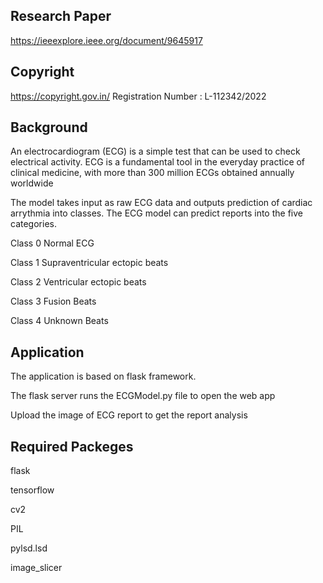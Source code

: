 ## Research Paper 

https://ieeexplore.ieee.org/document/9645917

## Copyright

https://copyright.gov.in/
Registration Number : L-112342/2022

## Background 

An electrocardiogram  (ECG) is a simple test  that can be used to check electrical activity.  ECG is a fundamental  tool in the everyday  practice of clinical  medicine, with more  than 300 million ECGs  obtained annually  worldwide

The model takes input as raw ECG data and outputs prediction of cardiac arrythmia into classes. The ECG model can predict reports into the five categories.

Class 0  Normal ECG

Class 1  Supraventricular ectopic beats

Class 2  Ventricular ectopic beats

Class 3  Fusion Beats 

Class 4  Unknown Beats

## Application

The application is based on flask framework.

The flask server runs the ECGModel.py file to open the web app

Upload the image of ECG report to get the report analysis

## Required Packeges

flask

tensorflow 

cv2

PIL 

pylsd.lsd 

image_slicer

